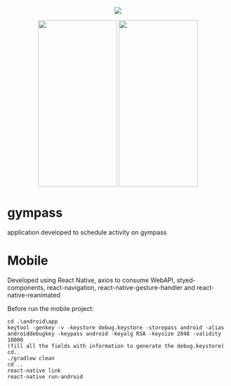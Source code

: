 <p align="center">
  <img src="https://i.imgsafe.org/c7/c74b77f9f1.gif">
</p>

<p align="center">
  <img width="180" height="380" src="https://i.imgsafe.org/c7/c7dee96d9d.jpeg">
  <img width="180" height="380" src="https://i.imgsafe.org/c7/c7deac3211.jpeg">
</p>

# gympass

application developed to schedule activity on gympass

# Mobile

Developed using React Native, axios to consume WebAPI, styed-components, react-navigation, react-native-gesture-handler and 
react-native-reanimated

Before run the mobile project:

```
cd .\android\app
keytool -genkey -v -keystore debug.keystore -storepass android -alias androiddebugkey -keypass android -keyalg RSA -keysize 2048 -validity 10000
(fill all the fields with information to generate the debug.keystore)
cd..
./gradlew clean
cd ..
react-native link
react-native run-android
```

